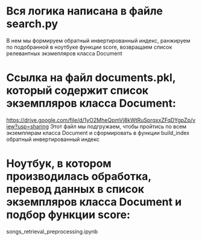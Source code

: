 
# Вся логика написана в файле search.py
В нем мы формируем обратный инвертированный индекс, ранжируем по подобранной в ноутбуке функции score, возвращаем список релевантных экзмепляров класса Document

# Ccылка на файл documents.pkl, который содержит список экземпляров класса Document:
https://drive.google.com/file/d/1yO2MheQpmVj8kWtRuSprqxxZFqDYgpZp/view?usp=sharing
Этот файл мы подгружаем, чтобы пройтись по всем экземплярам класса Document и сформировать в функции build_index обратный инвертированный индекс

# Ноутбук, в котором производилась обработка, перевод данных в список экземпляров класса Document и подбор функции score: 
songs_retrieval_preprocessing.ipynb 
